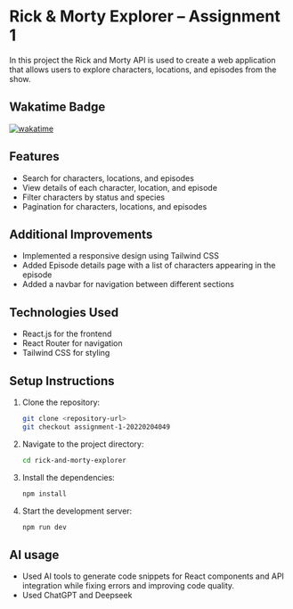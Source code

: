 # Rick & Morty Explorer – Assignment 1
In this project the Rick and Morty API is used to create a web application that allows users to explore characters, locations, and episodes from the show. 

## Wakatime Badge 
[![wakatime](https://wakatime.com/badge/user/11b6d5b8-f006-44b1-89d3-5c73fb6e5df0/project/ed6a4f04-8bd9-488f-a0e4-19244dc29264.svg)](https://wakatime.com/badge/user/11b6d5b8-f006-44b1-89d3-5c73fb6e5df0/project/ed6a4f04-8bd9-488f-a0e4-19244dc29264)

## Features
- Search for characters, locations, and episodes
- View details of each character, location, and episode
- Filter characters by status and species
- Pagination for characters, locations, and episodes

## Additional Improvements
- Implemented a responsive design using Tailwind CSS
- Added Episode details page with a list of characters appearing in the episode
- Added a navbar for navigation between different sections


## Technologies Used
- React.js for the frontend
- React Router for navigation
- Tailwind CSS for styling

## Setup Instructions
1. Clone the repository:
   ```bash
   git clone <repository-url>
   git checkout assignment-1-20220204049
   ```

2. Navigate to the project directory:
   ```bash
   cd rick-and-morty-explorer
   ```

3. Install the dependencies:
   ```bash
   npm install
   ```

4. Start the development server:
   ```bash
   npm run dev
   ```

## AI usage
- Used AI tools to generate code snippets for React components and API integration while fixing errors and improving code quality.
- Used ChatGPT and Deepseek


